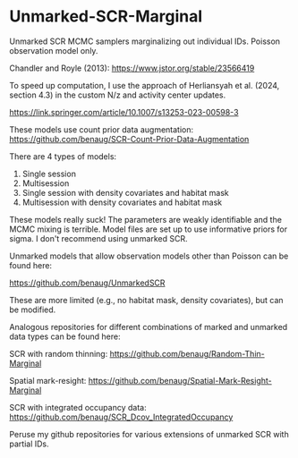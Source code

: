 # Unmarked-SCR-Marginal
Unmarked SCR MCMC samplers marginalizing out individual IDs. Poisson observation model only. 

Chandler and Royle (2013):  https://www.jstor.org/stable/23566419

To speed up computation, I use the approach of Herliansyah et al. (2024, section 4.3) in the custom N/z and activity center updates.

https://link.springer.com/article/10.1007/s13253-023-00598-3

These models use count prior data augmentation: https://github.com/benaug/SCR-Count-Prior-Data-Augmentation

There are 4 types of models: 
1) Single session
2) Multisession
3) Single session with density covariates and habitat mask
4) Multisession with density covariates and habitat mask

These models really suck! The parameters are weakly identifiable and the MCMC mixing is terrible. Model files are set up to use informative priors for sigma. I don't recommend using unmarked SCR.

Unmarked models that allow observation models other than Poisson can be found here:

https://github.com/benaug/UnmarkedSCR

These are more limited (e.g., no habitat mask, density covariates), but can be modified.

Analogous repositories for different combinations of marked and unmarked data types can be found here:

SCR with random thinning: https://github.com/benaug/Random-Thin-Marginal

Spatial mark-resight: https://github.com/benaug/Spatial-Mark-Resight-Marginal

SCR with integrated occupancy data: https://github.com/benaug/SCR_Dcov_IntegratedOccupancy

Peruse my github repositories for various extensions of unmarked SCR with partial IDs.
